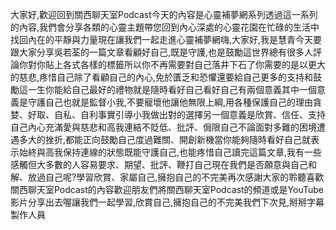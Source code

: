 大家好,歡迎回到關西聊天室Podcast今天的內容是心靈補夢網系列透過這一系列的內容,我們會分享各類的心靈主題帶您回到內心深處的心靈花園在忙碌的生活中找回內在的平靜與力量現在讓我們一起走進心靈補夢網嗨,大家好,我是慧青今天要跟大家分享吳若荃的一篇文章看顧好自己,既是守護,也是鼓勵這世界總有很多人評論你對你貼上各式各樣的標籤所以你不再需要對自己落井下石了你需要的是以更大的慈悲,疼惜自己除了看顧自己的內心,免於匱乏和恐懼還要給自己更多的支持和鼓勵這一生你能給自己最好的禮物就是隨時看好自己看好自己有兩個意義其中一個意義是守護自己也就是監督小我,不要寵壞他讓他無限上綱,用各種保護自己的理由貪婪、好取、自私、自利事實引導小我做出對的選擇另一個意義是欣賞、信任、支持自己內心充滿愛與慈悲和高我連結不貶低、批評、侷限自己不論面對多難的困境遭遇多大的挫折,都能正向鼓勵自己度過難關、開創新機當你能夠隨時看好自己就表示始終與高我保持連線的狀態既能守護自己,也能疼惜自己讀完這篇文章,我有一些感觸但大多數的人容易要求、期望、批評、鞭打自己現在我們是否願意與自己和解、放過自己呢?學習欣賞、家屬自己,擁抱自己的不完美再次感謝大家的聆聽喜歡關西聊天室Podcast的內容歡迎朋友們將關西聊天室Podcast的頻道或是YouTube影片分享出去喔讓我們一起學習,欣賞自己,擁抱自己的不完美我們下次見,掰掰字幕製作人員